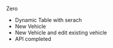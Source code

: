 Zero
+ Dynamic Table with serach
+ New Vehicle
+ New Vehicle and edit existing vehicle
+ API completed